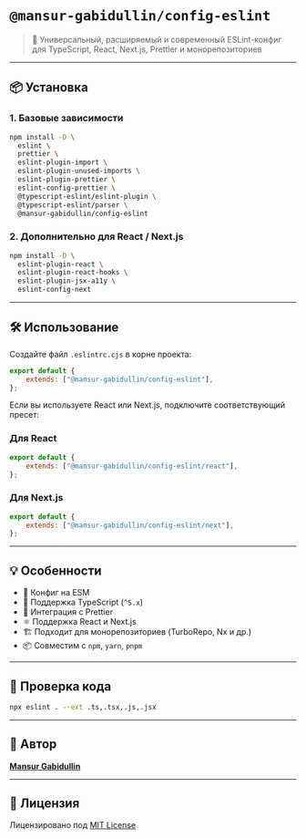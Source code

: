 # `@mansur-gabidullin/config-eslint`

> 💼 Универсальный, расширяемый и современный ESLint-конфиг для TypeScript, React, Next.js, Prettier и монорепозиториев

---

## 📦 Установка

### 1. Базовые зависимости

```bash
npm install -D \
  eslint \
  prettier \
  eslint-plugin-import \
  eslint-plugin-unused-imports \
  eslint-plugin-prettier \
  eslint-config-prettier \
  @typescript-eslint/eslint-plugin \
  @typescript-eslint/parser \
  @mansur-gabidullin/config-eslint
```

### 2. Дополнительно для React / Next.js

```bash
npm install -D \
  eslint-plugin-react \
  eslint-plugin-react-hooks \
  eslint-plugin-jsx-a11y \
  eslint-config-next
```

---

## 🛠 Использование

Создайте файл `.eslintrc.сjs` в корне проекта:

```js
export default {
    extends: ["@mansur-gabidullin/config-eslint"],
};
```

Если вы используете React или Next.js, подключите соответствующий пресет:

### Для React

```js
export default {
    extends: ["@mansur-gabidullin/config-eslint/react"],
};
```

### Для Next.js

```js
export default {
    extends: ["@mansur-gabidullin/config-eslint/next"],
};
```

---

## 💡 Особенности

- 📘 Конфиг на ESM
- 🧠 Поддержка TypeScript (`^5.x`)
- 💅 Интеграция с Prettier
- ⚛️ Поддержка React и Next.js
- 🏗 Подходит для монорепозиториев (TurboRepo, Nx и др.)
- 📦 Совместим с `npm`, `yarn`, `pnpm`

---

## 🧪 Проверка кода

```bash
npx eslint . --ext .ts,.tsx,.js,.jsx
```

---

## 👤 Автор

**[Mansur Gabidullin](https://github.com/mansur-gabidullin)**

---

## 📄 Лицензия

Лицензировано под [MIT License](https://opensource.org/licenses/MIT)
